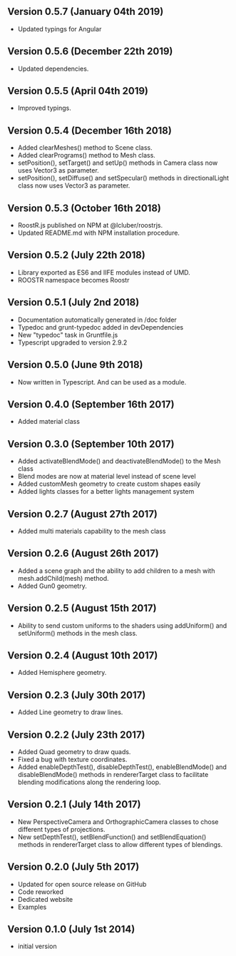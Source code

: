 Version 0.5.7 (January 04th 2019)
-----------------------------
 * Updated typings for Angular

Version 0.5.6 (December 22th 2019)
-----------------------------
 * Updated dependencies.

Version 0.5.5 (April 04th 2019)
-----------------------------
 * Improved typings.

Version 0.5.4 (December 16th 2018)
-----------------------------
 * Added clearMeshes() method to Scene class.
 * Added clearPrograms() method to Mesh class.
 * setPosition(), setTarget() and setUp() methods in Camera class now uses Vector3 as parameter.
 * setPosition(), setDiffuse() and setSpecular() methods in directionalLight class now uses Vector3 as parameter.

Version 0.5.3 (October 16th 2018)
-----------------------------
 * RoostR.js published on NPM at @lcluber/roostrjs.
 * Updated README.md with NPM installation procedure.

Version 0.5.2 (July 22th 2018)
------------------------------
 * Library exported as ES6 and IIFE modules instead of UMD.
 * ROOSTR namespace becomes Roostr

Version 0.5.1 (July 2nd 2018)
-----------------------------
* Documentation automatically generated in /doc folder
* Typedoc and grunt-typedoc added in devDependencies
* New "typedoc" task in Gruntfile.js
* Typescript upgraded to version 2.9.2

Version 0.5.0 (June 9th 2018)
------------------------------
 * Now written in Typescript. And can be used as a module.

Version 0.4.0 (September 16th 2017)
------------------------------
 * Added material class

Version 0.3.0 (September 10th 2017)
------------------------------
 * Added activateBlendMode() and deactivateBlendMode() to the Mesh class
 * Blend modes are now at material level instead of scene level
 * Added customMesh geometry to create custom shapes easily
 * Added lights classes for a better lights management system

Version 0.2.7 (August 27th 2017)
------------------------------
 * Added multi materials capability to the mesh class

Version 0.2.6 (August 26th 2017)
------------------------------
 * Added a scene graph and the ability to add children to a mesh with mesh.addChild(mesh) method.
 * Added Gun0 geometry.

Version 0.2.5 (August 15th 2017)
------------------------------
 * Ability to send custom uniforms to the shaders using addUniform() and setUniform() methods in the mesh class.

Version 0.2.4 (August 10th 2017)
------------------------------
 * Added Hemisphere geometry.

Version 0.2.3 (July 30th 2017)
------------------------------
 * Added Line geometry to draw lines.

Version 0.2.2 (July 23th 2017)
------------------------------
 * Added Quad geometry to draw quads.
 * Fixed a bug with texture coordinates.
 * Added enableDepthTest(), disableDepthTest(), enableBlendMode() and disableBlendMode() methods in rendererTarget class to facilitate blending modifications along the rendering loop.

Version 0.2.1 (July 14th 2017)
------------------------------
 * New PerspectiveCamera and OrthographicCamera classes to chose different types of projections.
 * New setDepthTest(), setBlendFunction() and setBlendEquation() methods in rendererTarget class to allow different types of blendings.

Version 0.2.0 (July 5th 2017)
------------------------------
 * Updated for open source release on GitHub
 * Code reworked
 * Dedicated website
 * Examples

Version 0.1.0 (July 1st 2014)
-----------------------------
 * initial version
